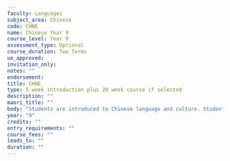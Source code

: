 ```yaml
---
faculty: Languages
subject_area: Chinese
code: CHNE
name: Chinese Year 9
course_level: Year 9
assessment_type: Optional
course_duration: Two Terms
ue_approved: 
invitation_only: 
notes: ""
endorsement: 
title: CHNE
type: 5 week introduction plus 20 week course if selected
description: ""
maori_title: ""
body: "Students are introduced to Chinese language and culture. Students will learn basic expressions related to themselves, their family, school and interests."
year: "9"
credits: ""
entry_requirements: ""
course_fees: ""
leads_to: ""
duration: ""
---
```

